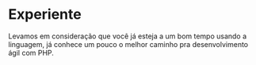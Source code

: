 # Experiente

Levamos em consideração que você já esteja a um bom tempo usando a linguagem, já conhece um pouco o melhor caminho pra desenvolvimento ágil com PHP.
